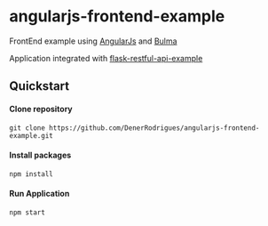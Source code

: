 # angularjs-frontend-example

FrontEnd example using [AngularJs](https://angularjs.org) and [Bulma](https://bulma.io)


Application integrated with [flask-restful-api-example](https://github.com/DenerRodrigues/flask-restful-api-example)


Quickstart
----------

#### Clone repository
```shell
git clone https://github.com/DenerRodrigues/angularjs-frontend-example.git
```

#### Install packages

```shell
npm install
```

#### Run Application
```shell
npm start
```

